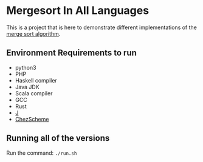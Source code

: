 # Mergesort In All Languages

This is a project that is here to demonstrate different implementations of the [merge sort algorithm](https://en.wikipedia.org/wiki/Merge_sort). 

## Environment Requirements to run

  * python3 
  * PHP
  * Haskell compiler
  * Java JDK 
  * Scala compiler
  * GCC
  * Rust
  * [J](https://code.jsoftware.com/wiki/System/Installation)
  * [ChezScheme](https://cisco.github.io/ChezScheme/)
  
 ## Running all of the versions
 
 Run the command: `./run.sh`